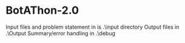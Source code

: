 # BotAThon-2.0

Input files and problem statement in is .\input directory
Output files in .\Output
Summary/error handling in .\debug

